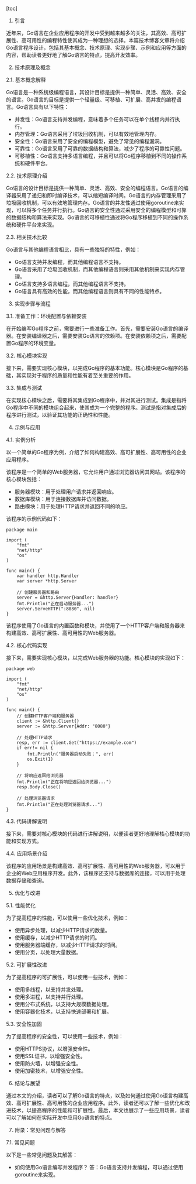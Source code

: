
[toc]                    
                
                
1. 引言

近年来，Go语言在企业应用程序的开发中受到越来越多的关注，其高效、高可扩展性、高可用性的编程特性使其成为一种理想的选择。本篇技术博客文章将介绍Go语言程序设计，包括其基本概念、技术原理、实现步骤、示例和应用等方面的内容，帮助读者更好地了解Go语言的特点，提高开发效率。

2. 技术原理及概念

2.1. 基本概念解释

Go语言是一种系统级编程语言，其设计目标是提供一种简单、灵活、高效、安全的语言。Go语言的目标是提供一个轻量级、可移植、可扩展、高并发的编程语言。Go语言具有以下特性：

- 并发性：Go语言支持并发编程，意味着多个任务可以在单个线程内并行执行。
- 内存管理：Go语言采用了垃圾回收机制，可以有效地管理内存。
- 安全性：Go语言采用了安全的编程模型，避免了常见的编程漏洞。
- 可靠性：Go语言采用了可靠的数据结构和算法，减少了程序的可靠性问题。
- 可移植性：Go语言支持多语言编程，并且可以将Go程序移植到不同的操作系统和硬件平台。

2.2. 技术原理介绍

Go语言的设计目标是提供一种简单、灵活、高效、安全的编程语言。Go语言的编译器采用了递归和即时编译技术，可以缩短编译时间。Go语言的内存管理采用了垃圾回收机制，可以有效地管理内存。Go语言的并发性通过使用goroutine来实现，可以将多个任务并行执行。Go语言的安全性通过采用安全的编程模型和可靠的数据结构和算法来实现。Go语言的可移植性通过将Go程序移植到不同的操作系统和硬件平台来实现。

2.3. 相关技术比较

Go语言与其他编程语言相比，具有一些独特的特性，例如：

- Go语言支持并发编程，而其他编程语言不支持。
- Go语言采用了垃圾回收机制，而其他编程语言则采用其他机制来实现内存管理。
- Go语言支持多语言编程，而其他编程语言不支持。
- Go语言具有高效的性能，而其他编程语言则具有不同的性能特点。

3. 实现步骤与流程

3.1. 准备工作：环境配置与依赖安装

在开始编写Go程序之前，需要进行一些准备工作。首先，需要安装Go语言的编译器。在安装编译器之后，需要安装Go语言的依赖项。在安装依赖项之后，需要配置Go程序的环境变量。

3.2. 核心模块实现

接下来，需要实现核心模块，以完成Go程序的基本功能。核心模块是Go程序的基础，其实现对于程序的质量和性能有着至关重要的作用。

3.3. 集成与测试

在实现核心模块之后，需要将其集成到Go程序中，并对其进行测试。集成是指将Go程序中不同的模块组合起来，使其成为一个完整的程序。测试是指对集成后的程序进行测试，以验证其功能的正确性和性能。

4. 示例与应用

4.1. 实例分析

以一个简单的Go程序为例，介绍了如何构建高效、高可扩展性、高可用性的企业应用程序。

该程序是一个简单的Web服务器，它允许用户通过浏览器访问其网站。该程序的核心模块包括：

- 服务器模块：用于处理用户请求并返回响应。
- 数据库模块：用于连接数据库并访问数据。
- 路由模块：用于处理HTTP请求并返回不同的响应。

该程序的示例代码如下：
```
package main

import (
    "fmt"
    "net/http"
    "os"
)

func main() {
    var handler http.Handler
    var server *http.Server

    // 创建服务器和路由
    server = &http.Server{Handler: handler}
    fmt.Println("正在启动服务器...")
    server.ServeHTTP(":8080", nil)
}
```
该程序使用了Go语言的内置函数和模块，并使用了一个HTTP客户端和服务器来构建高效、高可扩展性、高可用性的Web服务器。

4.2. 核心代码实现

接下来，需要实现核心模块，以完成Web服务器的功能。核心模块的实现如下：

```
package web

import (
    "fmt"
    "net/http"
    "os"
)

func main() {
    // 创建HTTP客户端和服务器
    client := &http.Client{}
    server := &http.Server{Addr: "8080"}

    // 处理HTTP请求
    resp, err := client.Get("https://example.com")
    if err!= nil {
        fmt.Println("服务器启动失败：", err)
        os.Exit(1)
    }

    // 将响应返回给浏览器
    fmt.Println("正在将响应返回给浏览器...")
    resp.Body.Close()

    // 处理浏览器请求
    fmt.Println("正在处理浏览器请求...")
}
```

4.3. 代码讲解说明

接下来，需要对核心模块的代码进行讲解说明，以便读者更好地理解核心模块的功能和实现方式。

4.4. 应用场景介绍

该程序的应用场景是构建高效、高可扩展性、高可用性的Web服务器，可以用于企业的Web应用程序开发。此外，该程序还支持与数据库的连接，可以用于处理数据存储和查询。

5. 优化与改进

5.1. 性能优化

为了提高程序的性能，可以使用一些优化技术，例如：

- 使用异步处理，以减少HTTP请求的数量。
- 使用缓存，以减少HTTP请求的时间。
- 使用服务器端缓存，以减少HTTP请求的时间。
- 使用分页，以处理大量数据。

5.2. 可扩展性改进

为了提高程序的可扩展性，可以使用一些技术，例如：

- 使用多线程，以支持并发处理。
- 使用多进程，以支持并行处理。
- 使用分布式系统，以支持大规模数据处理。
- 使用容器化技术，以支持快速部署和扩展。

5.3. 安全性加固

为了提高程序的安全性，可以使用一些技术，例如：

- 使用HTTPS协议，以增强安全性。
- 使用SSL证书，以增强安全性。
- 使用防火墙，以增强安全性。
- 使用加密技术，以增强安全性。

6. 结论与展望

通过本文的介绍，读者可以了解Go语言的特点，以及如何通过使用Go语言构建高效、高可扩展性、高可用性的企业应用程序。此外，读者还可以了解一些优化和改进技术，以提高程序的性能和可扩展性。最后，本文也展示了一些应用场景，读者可以了解如何在实际开发中应用Go语言的特点。

7. 附录：常见问题与解答

7.1. 常见问题

以下是一些常见问题及其解答：

* 如何使用Go语言编写并发程序？
答：Go语言支持并发编程，可以通过使用goroutine来实现。

